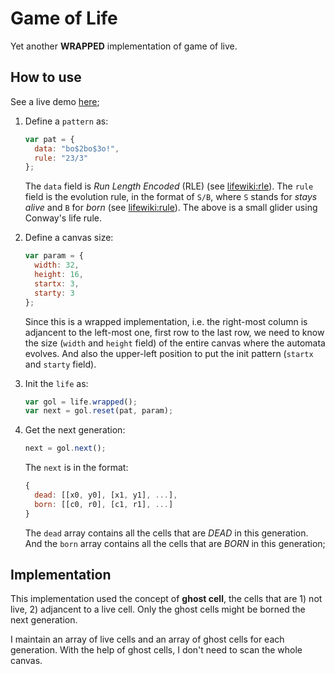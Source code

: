 Game of Life
============

Yet another **WRAPPED** implementation of game of live.

## How to use ##

See a live demo [here]();

1. Define a `pattern` as:

   ```javascript
   var pat = {
     data: "bo$2bo$3o!",
     rule: "23/3"
   };
   ```

   The `data` field is _Run Length Encoded_ (RLE) (see
   [lifewiki:rle](http://www.conwaylife.com/wiki/.rle)).  The `rule`
   field is the evolution rule, in the format of `S/B`, where `S`
   stands for _stays alive_ and `B` for _born_ (see
   [lifewiki:rule](http://www.conwaylife.com/wiki/Rules#Rules)).  The
   above is a small glider using Conway's life rule.

2. Define a canvas size:

   ```javascript
   var param = {
     width: 32,
     height: 16,
     startx: 3,
     starty: 3
   };
   ```

   Since this is a wrapped implementation, i.e. the right-most column
   is adjancent to the left-most one, first row to the last row, we
   need to know the size (`width` and `height` field) of the entire
   canvas where the automata evolves.  And also the upper-left
   position to put the init pattern (`startx` and `starty` field).

3. Init the `life` as:

    ```javascript
    var gol = life.wrapped();
    var next = gol.reset(pat, param);
    ```

4. Get the next generation:
   ```javascript
   next = gol.next();
   ```

   The `next` is in the format:
   ```javascript
   {
     dead: [[x0, y0], [x1, y1], ...],
     born: [[c0, r0], [c1, r1], ...]
   }
   ```

   The `dead` array contains all the cells that are *DEAD* in this
   generation.  And the `born` array contains all the cells that are
   *BORN* in this generation;

## Implementation ##

This implementation used the concept of **ghost cell**, the cells that
are 1) not live, 2) adjancent to a live cell.  Only the ghost cells
might be borned the next generation.

I maintain an array of live cells and an array of ghost cells for each
generation.  With the help of ghost cells, I don't need to scan the
whole canvas.
